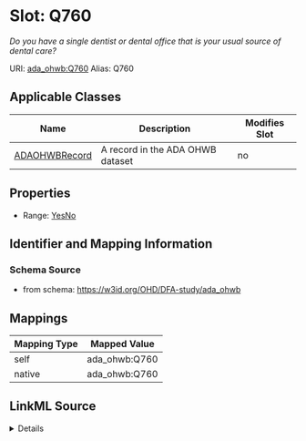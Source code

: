 

# Slot: Q760 


_Do you have a single dentist or dental office that is your usual source of dental care?_





URI: [ada_ohwb:Q760](https://w3id.org/OHD/DFA-study/ada_ohwb/Q760)
Alias: Q760

<!-- no inheritance hierarchy -->





## Applicable Classes

| Name | Description | Modifies Slot |
| --- | --- | --- |
| [ADAOHWBRecord](ADAOHWBRecord.md) | A record in the ADA OHWB dataset |  no  |







## Properties

* Range: [YesNo](YesNo.md)





## Identifier and Mapping Information







### Schema Source


* from schema: https://w3id.org/OHD/DFA-study/ada_ohwb




## Mappings

| Mapping Type | Mapped Value |
| ---  | ---  |
| self | ada_ohwb:Q760 |
| native | ada_ohwb:Q760 |




## LinkML Source

<details>
```yaml
name: Q760
description: Do you have a single dentist or dental office that is your usual source
  of dental care?
from_schema: https://w3id.org/OHD/DFA-study/ada_ohwb
rank: 1000
alias: Q760
domain_of:
- ADA_OHWBRecord
range: YesNo

```
</details>